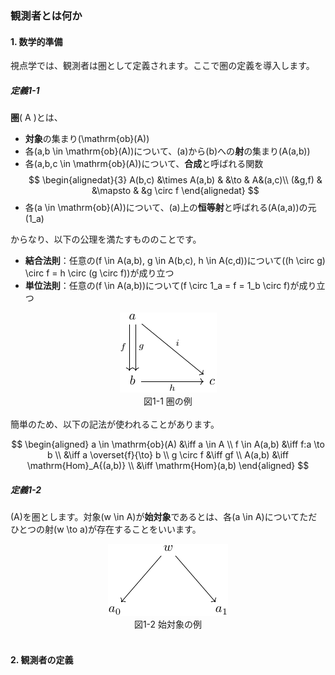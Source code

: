 ### 観測者とは何か

#### 1. 数学的準備

視点学では、観測者は圏として定義されます。ここで圏の定義を導入します。

##### 定義1-1
**圏**\( A \)とは、
- **対象**の集まり\(\mathrm{ob}(A)\)
- 各\(a,b \in \mathrm{ob}(A)\)について、\(a\)から\(b\)への**射**の集まり\(A(a,b)\)
- 各\(a,b,c \in \mathrm{ob}(A)\)について、**合成**と呼ばれる関数
$$
\begin{alignedat}{3}
A(b,c) &\times A(a,b) & &\to & A&(a,c)\\
(&g,f) & &\mapsto & &g \circ f 
\end{alignedat}
$$
- 各\(a \in \mathrm{ob}(A)\)について、\(a\)上の**恒等射**と呼ばれる\(A(a,a)\)の元\(1_a\)

からなり、以下の公理を満たすもののことです。

- **結合法則**：任意の\(f \in A(a,b), g \in A(b,c), h \in A(c,d)\)について\((h \circ g) \circ f = h \circ (g \circ f)\)が成り立つ
- **単位法則**：任意の\(f \in A(a,b)\)について\(f \circ 1_a = f = 1_b \circ f\)が成り立つ

<div style="text-align:center">
  <img src="../img/1-1-1.png">
  <div>図1-1 圏の例</div>
</div>
<br/>
簡単のため、以下の記法が使われることがあります。

$$
\begin{aligned}
a \in \mathrm{ob}(A) &\iff a \in A \\
f \in A(a,b) &\iff f:a \to b \\
&\iff a \overset{f}{\to} b \\
g \circ f &\iff gf \\
A(a,b) &\iff \mathrm{Hom}_A{(a,b)} \\
&\iff \mathrm{Hom}(a,b)
\end{aligned}
$$

##### 定義1-2
\(A\)を圏とします。対象\(w \in A\)が**始対象**であるとは、各\(a \in A\)についてただひとつの射\(w \to a\)が存在することをいいます。

<div style="text-align:center">
  <img src="../img/1-2-1.png">
  <div>図1-2 始対象の例</div>
</div>
<br/>

#### 2. 観測者の定義